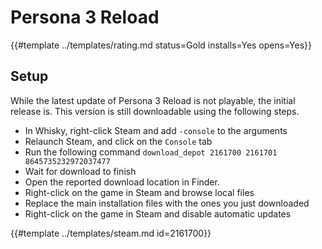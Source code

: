 # Persona 3 Reload
<!-- script:Aliases [
    "P3R"
] -->

{{#template ../templates/rating.md status=Gold installs=Yes opens=Yes}}

## Setup

While the latest update of Persona 3 Reload is not playable,
the initial release is. This version is still downloadable using
the following steps.    

- In Whisky, right-click Steam and add `-console` to the arguments
- Relaunch Steam, and click on the `Console` tab
- Run the following command `download_depot 2161700 2161701 8645735232972037477`
- Wait for download to finish
- Open the reported download location in Finder.
- Right-click on the game in Steam and browse local files
- Replace the main installation files with the ones you just downloaded
- Right-click on the game in Steam and disable automatic updates

{{#template ../templates/steam.md id=2161700}}
